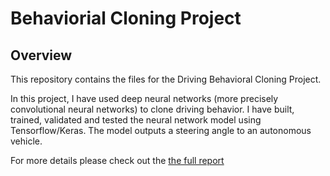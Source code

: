 # Behaviorial Cloning Project


Overview
---
This repository contains the files for the Driving Behavioral Cloning Project.

In this project, I have used deep neural networks (more precisely convolutional neural networks) to clone driving behavior. I have built, trained, validated and tested the neural network model using Tensorflow/Keras. The model outputs a steering angle to an autonomous vehicle.

For more details please check out the [the full report](https://github.com/wafarag/Driving-Behavioral-Cloning/blob/master/P3%20Behavioral%20Cloning%20Project%20Report%20ver%202.0.pdf) 
